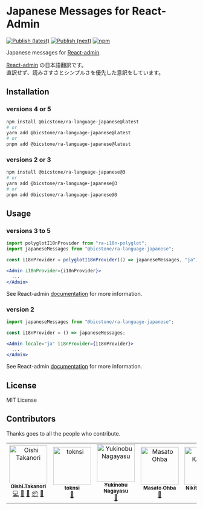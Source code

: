 # Japanese Messages for React-Admin

[![Publish (latest)](https://github.com/bicstone/ra-language-japanese/actions/workflows/publish-latest.yml/badge.svg)](https://github.com/bicstone/ra-language-japanese/actions/workflows/publish-latest.yml) [![Publish (next)](https://github.com/bicstone/ra-language-japanese/actions/workflows/publish-next.yml/badge.svg)](https://github.com/bicstone/ra-language-japanese/actions/workflows/publish-next.yml) [![npm](https://img.shields.io/npm/dm/@bicstone/ra-language-japanese.svg?&logo=npm)](https://www.npmjs.com/package/@bicstone/ra-language-japanese)

Japanese messages for [React-admin](https://github.com/marmelab/react-admin).

[React-admin](https://github.com/marmelab/react-admin) の日本語翻訳です。  
直訳せず、読みさすさとシンプルさを優先した意訳をしています。

## Installation

### versions 4 or 5

```sh
npm install @bicstone/ra-language-japanese@latest
# or
yarn add @bicstone/ra-language-japanese@latest
# or
pnpm add @bicstone/ra-language-japanese@latest
```

### versions 2 or 3

```sh
npm install @bicstone/ra-language-japanese@3
# or
yarn add @bicstone/ra-language-japanese@3
# or
pnpm add @bicstone/ra-language-japanese@3
```

## Usage

### versions 3 to 5

```jsx
import polyglotI18nProvider from "ra-i18n-polyglot";
import japaneseMessages from "@bicstone/ra-language-japanese";

const i18nProvider = polyglotI18nProvider(() => japaneseMessages, "ja");

<Admin i18nProvider={i18nProvider}>
  ...
</Admin>
```

See React-admin [documentation](https://marmelab.com/react-admin/Translation.html) for more information.

### version 2

```jsx
import japaneseMessages from "@bicstone/ra-language-japanese";

const i18nProvider = () => japaneseMessages;

<Admin locale="ja" i18nProvider={i18nProvider}>
  ...
</Admin>
```

See React-admin [documentation](https://marmelab.com/react-admin/doc/2.9/Translation.html) for more information.

## License

MIT License

## Contributors

Thanks goes to all the people who contribute.

<!-- ALL-CONTRIBUTORS-LIST:START - Do not remove or modify this section -->
<!-- prettier-ignore-start -->
<!-- markdownlint-disable -->
<table>
  <tbody>
    <tr>
      <td align="center"><a href="https://bicstone.me/"><img src="https://avatars.githubusercontent.com/u/47806818?v=4?s=100" width="100px;" alt="Oishi Takanori"/><br /><sub><b>Oishi Takanori</b></sub></a><br /><a href="https://github.com/bicstone/ra-language-japanese/commits?author=bicstone" title="Code">💻</a> <a href="https://github.com/bicstone/ra-language-japanese/commits?author=bicstone" title="Documentation">📖</a> <a href="#maintenance-bicstone" title="Maintenance">🚧</a> <a href="#platform-bicstone" title="Packaging/porting to new platform">📦</a> <a href="https://github.com/bicstone/ra-language-japanese/pulls?q=is%3Apr+reviewed-by%3Abicstone" title="Reviewed Pull Requests">👀</a></td>
      <td align="center"><a href="https://github.com/toknsi"><img src="https://avatars.githubusercontent.com/u/26852981?v=4?s=100" width="100px;" alt="toknsi"/><br /><sub><b>toknsi</b></sub></a><br /><a href="https://github.com/bicstone/ra-language-japanese/commits?author=toknsi" title="Documentation">📖</a></td>
      <td align="center"><a href="https://www.yukinobu.jp/tdiary/"><img src="https://avatars.githubusercontent.com/u/5938690?v=4?s=100" width="100px;" alt="Yukinobu Nagayasu"/><br /><sub><b>Yukinobu Nagayasu</b></sub></a><br /><a href="https://github.com/bicstone/ra-language-japanese/commits?author=yukinobu" title="Documentation">📖</a></td>
      <td align="center"><a href="https://ohbarye.github.io/"><img src="https://avatars.githubusercontent.com/u/1811616?v=4?s=100" width="100px;" alt="Masato Ohba"/><br /><sub><b>Masato Ohba</b></sub></a><br /><a href="#maintenance-ohbarye" title="Maintenance">🚧</a></td>
      <td align="center"><a href="https://github.com/nerixim"><img src="https://avatars.githubusercontent.com/u/26106502?v=4?s=100" width="100px;" alt="Nikita Kamaev"/><br /><sub><b>Nikita Kamaev</b></sub></a><br /><a href="#maintenance-nerixim" title="Maintenance">🚧</a></td>
    </tr>
  </tbody>
</table>

<!-- markdownlint-restore -->
<!-- prettier-ignore-end -->

<!-- ALL-CONTRIBUTORS-LIST:END -->
